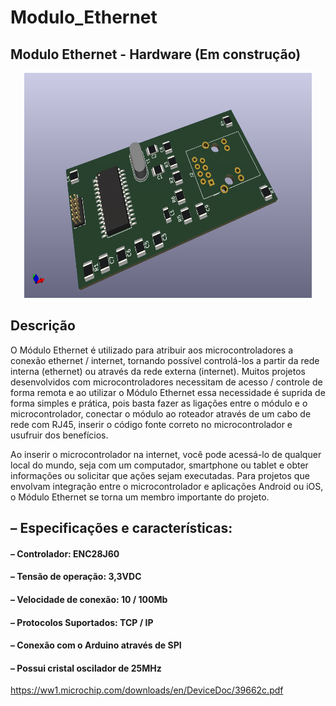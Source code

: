 # Modulo_Ethernet
## Modulo Ethernet - Hardware (Em construção)

<p align="center">
  <img width="460" height="360" src= "https://github.com/ClaucioRosa/Modulo_Ethernet/blob/main/Modulo_ENC28J60.png">
</p>

## Descrição
O Módulo Ethernet é utilizado para atribuir aos microcontroladores a conexão ethernet / internet, tornando possível controlá-los a partir da rede interna (ethernet) ou através da rede externa (internet). 
Muitos projetos desenvolvidos com microcontroladores necessitam de acesso / controle de forma remota e ao utilizar o Módulo Ethernet essa necessidade é suprida de forma simples e prática, pois basta fazer as ligações entre o módulo e o microcontrolador, conectar o módulo ao roteador através de um cabo de rede com RJ45, inserir o código fonte correto no microcontrolador e usufruir dos benefícios.

Ao inserir o microcontrolador na internet, você pode acessá-lo de qualquer local do mundo, seja com um computador, smartphone ou tablet e obter informações ou solicitar que ações sejam executadas. Para projetos que envolvam integração entre o microcontrolador e aplicações Android ou iOS, o Módulo Ethernet se torna um membro importante do projeto.

## – Especificações e características:

#### – Controlador: ENC28J60
#### – Tensão de operação: 3,3VDC
#### – Velocidade de conexão: 10 / 100Mb
#### – Protocolos Suportados: TCP / IP
#### – Conexão com o Arduino através de SPI
#### – Possui cristal oscilador de 25MHz

https://ww1.microchip.com/downloads/en/DeviceDoc/39662c.pdf







